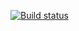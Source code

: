 [![Build status](https://ci.appveyor.com/api/projects/status/avyu3yyjly15w8wl?svg=true)](https://ci.appveyor.com/project/IvanSlatjukhin/patterns2)